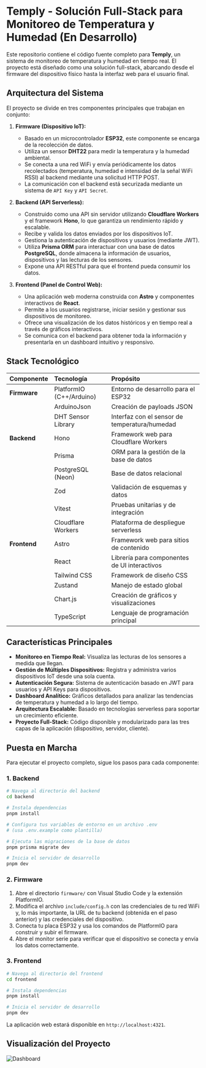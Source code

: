 # Temply - Solución Full-Stack para Monitoreo de Temperatura y Humedad (En Desarrollo)

Este repositorio contiene el código fuente completo para **Temply**, un sistema de monitoreo de temperatura y humedad en tiempo real. El proyecto está diseñado como una solución full-stack, abarcando desde el firmware del dispositivo físico hasta la interfaz web para el usuario final.

## Arquitectura del Sistema

El proyecto se divide en tres componentes principales que trabajan en conjunto:

1.  **Firmware (Dispositivo IoT):**
    *   Basado en un microcontrolador **ESP32**, este componente se encarga de la recolección de datos.
    *   Utiliza un sensor **DHT22** para medir la temperatura y la humedad ambiental.
    *   Se conecta a una red WiFi y envía periódicamente los datos recolectados (temperatura, humedad e intensidad de la señal WiFi RSSI) al backend mediante una solicitud HTTP POST.
    *   La comunicación con el backend está securizada mediante un sistema de `API Key` y `API Secret`.

2.  **Backend (API Serverless):**
    *   Construido como una API sin servidor utilizando **Cloudflare Workers** y el framework **Hono**, lo que garantiza un rendimiento rápido y escalable.
    *   Recibe y valida los datos enviados por los dispositivos IoT.
    *   Gestiona la autenticación de dispositivos y usuarios (mediante JWT).
    *   Utiliza **Prisma ORM** para interactuar con una base de datos **PostgreSQL**, donde almacena la información de usuarios, dispositivos y las lecturas de los sensores.
    *   Expone una API RESTful para que el frontend pueda consumir los datos.

3.  **Frontend (Panel de Control Web):**
    *   Una aplicación web moderna construida con **Astro** y componentes interactivos de **React**.
    *   Permite a los usuarios registrarse, iniciar sesión y gestionar sus dispositivos de monitoreo.
    *   Ofrece una visualización de los datos históricos y en tiempo real a través de gráficos interactivos.
    *   Se comunica con el backend para obtener toda la información y presentarla en un dashboard intuitivo y responsivo.

## Stack Tecnológico

| Componente | Tecnología | Propósito |
| :--- | :--- | :--- |
| **Firmware** | PlatformIO (C++/Arduino) | Entorno de desarrollo para el ESP32 |
| | ArduinoJson | Creación de payloads JSON |
| | DHT Sensor Library | Interfaz con el sensor de temperatura/humedad |
| **Backend** | Hono | Framework web para Cloudflare Workers |
| | Prisma | ORM para la gestión de la base de datos |
| | PostgreSQL (Neon) | Base de datos relacional |
| | Zod | Validación de esquemas y datos |
| | Vitest | Pruebas unitarias y de integración |
| | Cloudflare Workers | Plataforma de despliegue serverless |
| **Frontend** | Astro | Framework web para sitios de contenido |
| | React | Librería para componentes de UI interactivos |
| | Tailwind CSS | Framework de diseño CSS |
| | Zustand | Manejo de estado global |
| | Chart.js | Creación de gráficos y visualizaciones |
| | TypeScript | Lenguaje de programación principal |

## Características Principales

- **Monitoreo en Tiempo Real:** Visualiza las lecturas de los sensores a medida que llegan.
- **Gestión de Múltiples Dispositivos:** Registra y administra varios dispositivos IoT desde una sola cuenta.
- **Autenticación Segura:** Sistema de autenticación basado en JWT para usuarios y API Keys para dispositivos.
- **Dashboard Analítico:** Gráficos detallados para analizar las tendencias de temperatura y humedad a lo largo del tiempo.
- **Arquitectura Escalable:** Basado en tecnologías serverless para soportar un crecimiento eficiente.
- **Proyecto Full-Stack:** Código disponible y modularizado para las tres capas de la aplicación (dispositivo, servidor, cliente).

## Puesta en Marcha

Para ejecutar el proyecto completo, sigue los pasos para cada componente:

### 1. Backend

```bash
# Navega al directorio del backend
cd backend

# Instala dependencias
pnpm install

# Configura tus variables de entorno en un archivo .env
# (usa .env.example como plantilla)

# Ejecuta las migraciones de la base de datos
pnpm prisma migrate dev

# Inicia el servidor de desarrollo
pnpm dev
```

### 2. Firmware

1.  Abre el directorio `firmware/` con Visual Studio Code y la extensión PlatformIO.
2.  Modifica el archivo `include/config.h` con las credenciales de tu red WiFi y, lo más importante, la URL de tu backend (obtenida en el paso anterior) y las credenciales del dispositivo.
3.  Conecta tu placa ESP32 y usa los comandos de PlatformIO para construir y subir el firmware.
4.  Abre el monitor serie para verificar que el dispositivo se conecta y envía los datos correctamente.

### 3. Frontend

```bash
# Navega al directorio del frontend
cd frontend

# Instala dependencias
pnpm install

# Inicia el servidor de desarrollo
pnpm dev
```
La aplicación web estará disponible en `http://localhost:4321`.

## Visualización del Proyecto

<!-- 
  Añade aquí capturas de pantalla de la aplicación para hacer el README más atractivo.
  Ejemplos:
  - Captura del Dashboard principal.
  - Gráficos de análisis de temperatura.
  - Página de gestión de dispositivos.
-->

![Dashboard](https://via.placeholder.com/800x400.png?text=Captura+de+Pantalla+del+Dashboard)
